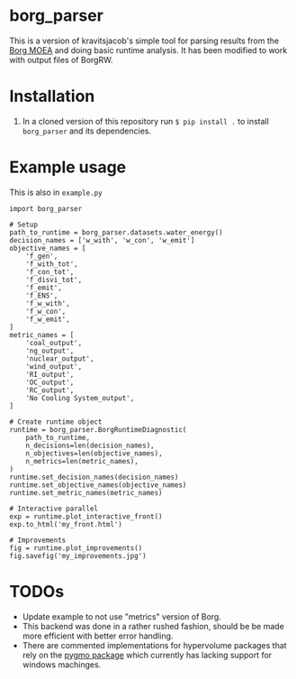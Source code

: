 # borg_parser
This is a version of kravitsjacob's simple tool for parsing results from the [Borg MOEA](http://borgmoea.org/) and doing basic runtime analysis. It has been modified to work with output files of BorgRW.

# Installation
1. In a cloned version of this repository run `$ pip install .` to install `borg_parser` and its dependencies.


# Example usage
This is also in `example.py`

```
import borg_parser

# Setup
path_to_runtime = borg_parser.datasets.water_energy()
decision_names = ['w_with', 'w_con', 'w_emit']
objective_names = [
    'f_gen',
    'f_with_tot',
    'f_con_tot',
    'f_disvi_tot',
    'f_emit',
    'f_ENS',
    'f_w_with',
    'f_w_con',
    'f_w_emit',
]
metric_names = [
    'coal_output',
    'ng_output',
    'nuclear_output',
    'wind_output',
    'RI_output',
    'OC_output',
    'RC_output',
    'No Cooling System_output',
]

# Create runtime object
runtime = borg_parser.BorgRuntimeDiagnostic(
    path_to_runtime,
    n_decisions=len(decision_names),
    n_objectives=len(objective_names),
    n_metrics=len(metric_names),
)
runtime.set_decision_names(decision_names)
runtime.set_objective_names(objective_names)
runtime.set_metric_names(metric_names)

# Interactive parallel
exp = runtime.plot_interactive_front()
exp.to_html('my_front.html')

# Improvements
fig = runtime.plot_improvements()
fig.savefig('my_improvements.jpg')
```

# TODOs
* Update example to not use "metrics" version of Borg.
* This backend was done in a rather rushed fashion, should be be made more efficient with better error handling.
* There are commented implementations for hypervolume packages that rely on the [pygmo package](https://esa.github.io/pygmo/install.html) which currently has lacking support for windows machinges.
